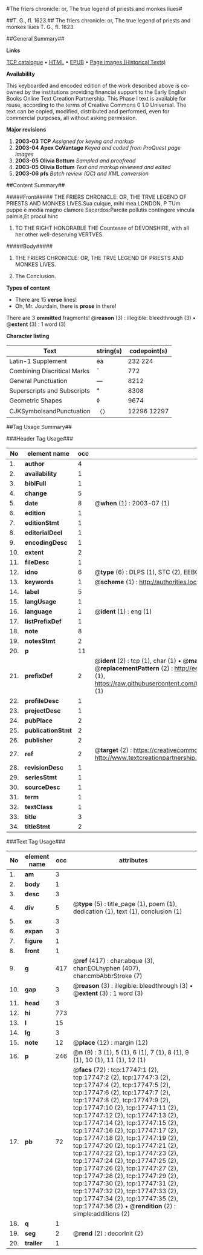 #The friers chronicle: or, The true legend of priests and monkes liues#

##T. G., fl. 1623.##
The friers chronicle: or, The true legend of priests and monkes liues
T. G., fl. 1623.

##General Summary##

**Links**

[TCP catalogue](http://www.ota.ox.ac.uk/tcp/)  • 
[HTML](http://tei.it.ox.ac.uk/tcp/Texts-HTML/free/A01/A01391.html)  • 
[EPUB](http://tei.it.ox.ac.uk/tcp/Texts-EPUB/free/A01/A01391.epub) • 
[Page images (Historical Texts)](https://data.historicaltexts.jisc.ac.uk/view?pubId=eebo-99852424e&pageId=eebo-99852424e-17747-1)

**Availability**

This keyboarded and encoded edition of the
	       work described above is co-owned by the institutions
	       providing financial support to the Early English Books
	       Online Text Creation Partnership. This Phase I text is
	       available for reuse, according to the terms of Creative
	       Commons 0 1.0 Universal. The text can be copied,
	       modified, distributed and performed, even for
	       commercial purposes, all without asking permission.

**Major revisions**

1. __2003-03__ __TCP__ *Assigned for keying and markup*
1. __2003-04__ __Apex CoVantage__ *Keyed and coded from ProQuest page images*
1. __2003-05__ __Olivia Bottum__ *Sampled and proofread*
1. __2003-05__ __Olivia Bottum__ *Text and markup reviewed and edited*
1. __2003-06__ __pfs__ *Batch review (QC) and XML conversion*

##Content Summary##

#####Front#####
THE FRIERS CHRONICLE: OR, THE TRVE LEGEND OF PRIESTS AND MONKES LIVES.Sua cuique, mihi mea.LONDON, P
TUm puppe è media magno clamore Sacerdos:Parcite pollutis contingere vincula palmis,Et procul hinc 
1. TO THE RIGHT HONORABLE THE Countesse of DEVONSHIRE, with all her other well-deseruing VERTVES.

#####Body#####

1. THE FRIERS CHRONICLE: OR, THE TRVE LEGEND OF PRIESTS AND MONKES LIVES.

1. The Conclusion.

**Types of content**

  * There are 15 **verse** lines!
  * Oh, Mr. Jourdain, there is **prose** in there!

There are 3 **ommitted** fragments! 
 @__reason__ (3) : illegible: bleedthrough (3)  •  @__extent__ (3) : 1 word (3)

**Character listing**


|Text|string(s)|codepoint(s)|
|---|---|---|
|Latin-1 Supplement|èà|232 224|
|Combining             Diacritical Marks|̄|772|
|General Punctuation|—|8212|
|Superscripts             and Subscripts|⁴|8308|
|Geometric Shapes|◊|9674|
|CJKSymbolsandPunctuation|〈〉|12296 12297|

##Tag Usage Summary##

###Header Tag Usage###

|No|element name|occ|attributes|
|---|---|---|---|
|1.|__author__|4||
|2.|__availability__|1||
|3.|__biblFull__|1||
|4.|__change__|5||
|5.|__date__|8| @__when__ (1) : 2003-07 (1)|
|6.|__edition__|1||
|7.|__editionStmt__|1||
|8.|__editorialDecl__|1||
|9.|__encodingDesc__|1||
|10.|__extent__|2||
|11.|__fileDesc__|1||
|12.|__idno__|6| @__type__ (6) : DLPS (1), STC (2), EEBO-CITATION (1), PROQUEST (1), VID (1)|
|13.|__keywords__|1| @__scheme__ (1) : http://authorities.loc.gov/ (1)|
|14.|__label__|5||
|15.|__langUsage__|1||
|16.|__language__|1| @__ident__ (1) : eng (1)|
|17.|__listPrefixDef__|1||
|18.|__note__|8||
|19.|__notesStmt__|2||
|20.|__p__|11||
|21.|__prefixDef__|2| @__ident__ (2) : tcp (1), char (1)  •  @__matchPattern__ (2) : ([0-9\-]+):([0-9IVX]+) (1), (.+) (1)  •  @__replacementPattern__ (2) : http://eebo.chadwyck.com/downloadtiff?vid=$1&page=$2 (1), https://raw.githubusercontent.com/textcreationpartnership/Texts/master/tcpchars.xml#$1 (1)|
|22.|__profileDesc__|1||
|23.|__projectDesc__|1||
|24.|__pubPlace__|2||
|25.|__publicationStmt__|2||
|26.|__publisher__|2||
|27.|__ref__|2| @__target__ (2) : https://creativecommons.org/publicdomain/zero/1.0/ (1), http://www.textcreationpartnership.org/docs/. (1)|
|28.|__revisionDesc__|1||
|29.|__seriesStmt__|1||
|30.|__sourceDesc__|1||
|31.|__term__|1||
|32.|__textClass__|1||
|33.|__title__|3||
|34.|__titleStmt__|2||


###Text Tag Usage###

|No|element name|occ|attributes|
|---|---|---|---|
|1.|__am__|3||
|2.|__body__|1||
|3.|__desc__|3||
|4.|__div__|5| @__type__ (5) : title_page (1), poem (1), dedication (1), text (1), conclusion (1)|
|5.|__ex__|3||
|6.|__expan__|3||
|7.|__figure__|1||
|8.|__front__|1||
|9.|__g__|417| @__ref__ (417) : char:abque (3), char:EOLhyphen (407), char:cmbAbbrStroke (7)|
|10.|__gap__|3| @__reason__ (3) : illegible: bleedthrough (3)  •  @__extent__ (3) : 1 word (3)|
|11.|__head__|3||
|12.|__hi__|773||
|13.|__l__|15||
|14.|__lg__|3||
|15.|__note__|12| @__place__ (12) : margin (12)|
|16.|__p__|246| @__n__ (9) : 3 (1), 5 (1), 6 (1), 7 (1), 8 (1), 9 (1), 10 (1), 11 (1), 12 (1)|
|17.|__pb__|72| @__facs__ (72) : tcp:17747:1 (2), tcp:17747:2 (2), tcp:17747:3 (2), tcp:17747:4 (2), tcp:17747:5 (2), tcp:17747:6 (2), tcp:17747:7 (2), tcp:17747:8 (2), tcp:17747:9 (2), tcp:17747:10 (2), tcp:17747:11 (2), tcp:17747:12 (2), tcp:17747:13 (2), tcp:17747:14 (2), tcp:17747:15 (2), tcp:17747:16 (2), tcp:17747:17 (2), tcp:17747:18 (2), tcp:17747:19 (2), tcp:17747:20 (2), tcp:17747:21 (2), tcp:17747:22 (2), tcp:17747:23 (2), tcp:17747:24 (2), tcp:17747:25 (2), tcp:17747:26 (2), tcp:17747:27 (2), tcp:17747:28 (2), tcp:17747:29 (2), tcp:17747:30 (2), tcp:17747:31 (2), tcp:17747:32 (2), tcp:17747:33 (2), tcp:17747:34 (2), tcp:17747:35 (2), tcp:17747:36 (2)  •  @__rendition__ (2) : simple:additions (2)|
|18.|__q__|1||
|19.|__seg__|2| @__rend__ (2) : decorInit (2)|
|20.|__trailer__|1||
